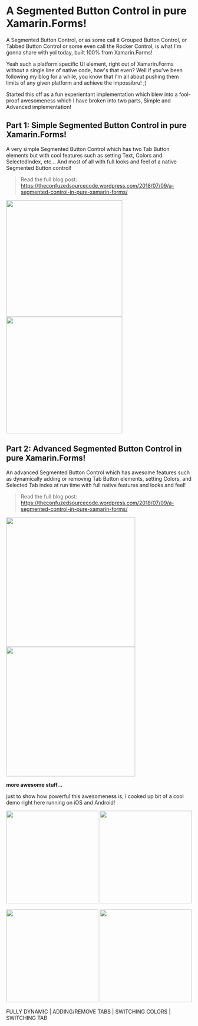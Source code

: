 A Segmented Button Control in pure Xamarin.Forms!
===========

A Segmented Button Control, or as some call it Grouped Button Control, or Tabbed Button Control or some even call the Rocker Control, is what I'm gonna share with yol today, built 100% from Xamarin.Forms!

Yeah such a platform specific UI element, right out of Xamarin.Forms without a single line of native code, how's that even? Well if you've been following my blog for a while, you know that I'm all about pushing them limits of any given platform and achieve the impossibru! ;)

Started this off as a fun experientant implementation which blew into a fool-proof awesomeness which I have broken into two parts, Simple and Advanced implementation!

Part 1: Simple Segmented Button Control in pure Xamarin.Forms!
---------------

A very simple Segmented Button Control which has two Tab Button elements but with cool features such as setting Text, Colors and SelectedIndex, etc... And most of all with full looks and feel of a native Segmented Button control!

> Read the full blog post: https://theconfuzedsourcecode.wordpress.com/2018/07/09/a-segmented-control-in-pure-xamarin-forms/

<img src="https://github.com/UdaraAlwis/Xamarin-Playground/raw/master/XFSegmentedControl/screenshots/SimpleSegmentedControlAndroidGIF.gif"  height="315" /> <img src="https://github.com/UdaraAlwis/Xamarin-Playground/raw/master/XFSegmentedControl/screenshots/SimpleSegmentedControliOSGIF.gif"  height="315" />



Part 2: Advanced Segmented Button Control in pure Xamarin.Forms!
---------------

An advanced Segmented Button Control which has awesome features such as dynamically adding or removing Tab Button elements, setting Colors, and Selected Tab index at run time with full native features and looks and feel!

> Read the full blog post: https://theconfuzedsourcecode.wordpress.com/2018/07/09/a-segmented-control-in-pure-xamarin-forms/

<img src="https://github.com/UdaraAlwis/Xamarin-Playground/raw/master/XFSegmentedControl/screenshots/AdvSegmentedControlAndroidGIF.gif"  height="350" /> <img src="https://github.com/UdaraAlwis/Xamarin-Playground/raw/master/XFSegmentedControl/screenshots/AdvSegmentedControliOSGIF.gif"  height="350" />

**more awesome stuff...**

just to show how powerful this awesomeness is, I cooked up bit of a cool demo right here running on iOS and Android!

<img src="https://github.com/UdaraAlwis/Xamarin-Playground/raw/master/XFSegmentedControl/screenshots/AdvSegmentedControliOSGIF1.gif"  width="250" /> <img src="https://github.com/UdaraAlwis/Xamarin-Playground/raw/master/XFSegmentedControl/screenshots/AdvSegmentedControliOSGIF2.gif"  width="250" />

<img src="https://github.com/UdaraAlwis/Xamarin-Playground/raw/master/XFSegmentedControl/screenshots/AdvSegmentedControlAndroidGIF1.gif"  width="250" /> <img src="https://github.com/UdaraAlwis/Xamarin-Playground/raw/master/XFSegmentedControl/screenshots/AdvSegmentedControlAndroidGIF2.gif"  width="250" />

FULLY DYNAMIC | ADDING/REMOVE TABS | SWITCHING COLORS  | SWITCHING TAB




